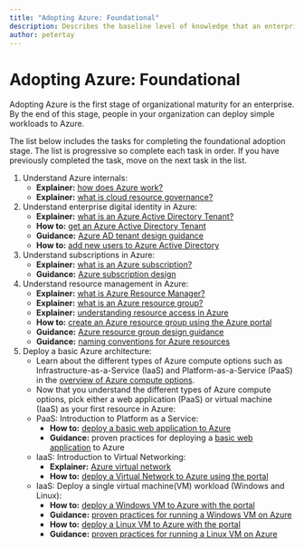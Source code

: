 ```yaml
---
title: "Adopting Azure: Foundational" 
description: Describes the baseline level of knowledge that an enterprise requires to adopt Azure
author: petertay
---
```


# Adopting Azure: Foundational

Adopting Azure is the first stage of organizational maturity for an enterprise. By the end of this stage, people in your organization can deploy simple workloads to Azure.

The list below includes the tasks for completing the foundational adoption stage. The list is progressive so complete each task in order. If you have previously completed the task, move on the next task in the list. 

1. Understand Azure internals:
    - **Explainer:** [how does Azure work?](azure-explainer.md)
    - **Explainer:** [what is cloud resource governance?](governance-explainer.md)
2. Understand enterprise digital identity in Azure:
    - **Explainer:** [what is an Azure Active Directory Tenant?](tenant-explainer.md)
    - **How to:** [get an Azure Active Directory Tenant](/azure/active-directory/develop/active-directory-howto-tenant?toc=/azure/architecture/cloud-adoption-guide/toc.json)
    - **Guidance:** [Azure AD tenant design guidance](tenant.md)
    - **How to:** [add new users to Azure Active Directory](/azure/active-directory/add-users-azure-active-directory?toc=/azure/architecture/cloud-adoption-guide/toc.json)    
3. Understand subscriptions in Azure:
    - **Explainer:** [what is an Azure subscription?](subscription-explainer.md)
    - **Guidance:** [Azure subscription design](subscription.md)
4. Understand resource management in Azure: 
    - **Explainer:** [what is Azure Resource Manager?](resource-manager-explainer.md)
    - **Explainer:** [what is an Azure resource group?](resource-group-explainer.md)
    - **Explainer:** [understanding resource access in Azure](/azure/active-directory/active-directory-understanding-resource-access?toc=/azure/architecture/cloud-adoption-guide/toc.json)
    - **How to:** [create an Azure resource group using the Azure portal](/azure/azure-resource-manager/resource-group-portal?toc=/azure/architecture/cloud-adoption-guide/toc.json)
    - **Guidance:** [Azure resource group design guidance](resource-group.md)
    - **Guidance:** [naming conventions for Azure resources](/azure/architecture/best-practices/naming-conventions?toc=/azure/architecture/cloud-adoption-guide/toc.json)
5. Deploy a basic Azure architecture:
    - Learn about the different types of Azure compute options such as Infrastructure-as-a-Service (IaaS) and Platform-as-a-Service (PaaS) in the [overview of Azure compute options](/azure/architecture/guide/technology-choices/compute-overview?toc=/azure/architecture/cloud-adoption-guide/toc.json).
    - Now that you understand the different types of Azure compute options, pick either a web application (PaaS) or virtual machine (IaaS) as your first resource in Azure:
    - PaaS: Introduction to Platform as a Service:
        - **How to:** [deploy a basic web application to Azure](/azure/app-service/app-service-web-overview?toc=/azure/architecture/cloud-adoption-guide/toc.json)
        - **Guidance:** proven practices for deploying a [basic web application](/azure/architecture/reference-architectures/app-service-web-app/basic-web-app?toc=/azure/architecture/cloud-adoption-guide/toc.json) to Azure
    - IaaS: Introduction to Virtual Networking:
        - **Explainer:** [Azure virtual network](/azure/virtual-network/virtual-networks-overview?toc=/azure/architecture/cloud-adoption-guide/toc.json)
        - **How to:** [deploy a Virtual Network to Azure using the portal](/azure/virtual-network/virtual-networks-create-vnet-arm-pportal?toc=/azure/architecture/cloud-adoption-guide/toc.json)
    - IaaS: Deploy a single virtual machine(VM) workload (Windows and Linux):
        - **How to:** [deploy a Windows VM to Azure with the portal](/azure/virtual-machines/windows/quick-create-portal?toc=/azure/architecture/cloud-adoption-guide/toc.json)
        - **Guidance:** [proven practices for running a Windows VM on Azure](/azure/architecture/reference-architectures/virtual-machines-windows/single-vm?toc=/azure/architecture/cloud-adoption-guide/toc.json)
        - **How to:** [deploy a Linux VM to Azure with the portal](/azure/virtual-machines/linux/quick-create-portal?toc=/azure/architecture/cloud-adoption-guide/toc.json)
        - **Guidance:** [proven practices for running a Linux VM on Azure](/azure/architecture/reference-architectures/virtual-machines-linux/single-vm?toc=/azure/architecture/cloud-adoption-guide/toc.json)
